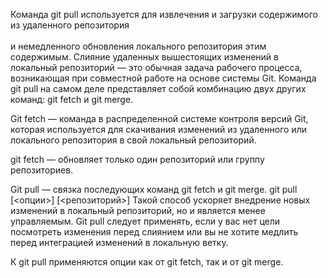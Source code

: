Команда git pull используется для извлечения и загрузки содержимого из удаленного репозитория <br>   
и немедленного обновления локального репозитория этим содержимым. 
Слияние удаленных вышестоящих изменений в локальный репозиторий — это обычная задача рабочего процесса, 
возникающая при совместной работе на основе системы Git. 
Команда git pull на самом деле представляет собой комбинацию двух других команд: git fetch и git merge.

Git fetch — команда в распределенной системе контроля версий Git, которая используется для скачивания изменений 
из удаленного или локального репозитория в свой локальный репозиторий.

git fetch — обновляет только один репозиторий или группу репозиториев. 

Git pull — связка последующих команд git fetch и git merge. 
git pull [<опции>] [<репозиторий>]
Такой способ ускоряет внедрение новых изменений в локальный репозиторий, но и является менее управляемым. 
Git pull следует применять, если у вас нет цели посмотреть изменения перед слиянием или вы не хотите 
медлить перед интеграцией изменений в локальную ветку.

К git pull применяются опции как от git fetch, так и от git merge.